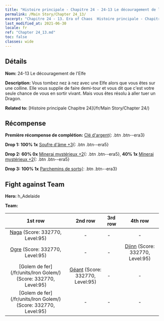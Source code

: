 ```yaml
---
title: "Histoire principale - Chapitre 24 - 24-13 Le découragement de l'Elfe"
permalink: /Main Story/Chapter 24_13/
excerpt: "Chapitre 24 - 13. Era of Chaos  Histoire principale - Chapitre 24_13. 24-13 Le découragement de l'Elfe"
last_modified_at: 2021-06-30
locale: fr
ref: "Chapter 24_13.md"
toc: false
classes: wide
---
```


## Détails

 **Nom:** 24-13 Le découragement de l'Elfe

 **Description:** Vous tombez nez à nez avec une Elfe alors que vous êtes sur une colline. Elle vous supplie de faire demi-tour et vous dit que c'est votre seule chance de vous en sortir vivant. Mais vous êtes résolu à aller tuer un Dragon.

 **Related to:** [Histoire principale Chapitre 24](/fr/Main Story/Chapter 24/)

## Récompense

 **Première récompense de complétion:** [Clé d'argent](/ItemsFR/con_693/){: .btn .btn--era3}

 **Drop 1:** **100% 1x** [Soufre d'âme +3](/ItemsFR/mat_85/){: .btn .btn--era5}

 **Drop 2:** **60% 0x** [Minerai mystérieux +2](/ItemsFR/mat_75/){: .btn .btn--era5}, **40% 1x** [Minerai mystérieux +2](/ItemsFR/mat_75/){: .btn .btn--era5}

 **Drop 3:** **100% 1x** [Parchemins de sorts](/ItemsFR/con_694/){: .btn .btn--era3}


## Fight against Team
 **Hero:** h_Adelaide

 **Team:**


  | 1st row | 2nd row | 3rd row | 4th row |
  |:----:|:----:|:----|:----:|
  | [Naga](/fr/units/Naga/) (Score: 332770, Level:95)  | - | - | - |
  | [Ogre](/fr/units/Ogre/) (Score: 332770, Level:95)  | - | - | [Djinn](/fr/units/Genie/) (Score: 332770, Level:95)  |
  | [Golem de fer](/fr/units/Iron Golem/) (Score: 332770, Level:95)  | [Géant](/fr/units/Giant/) (Score: 332770, Level:95)  | - | - |
  | [Golem de fer](/fr/units/Iron Golem/) (Score: 332770, Level:95)  | - | - | - |


